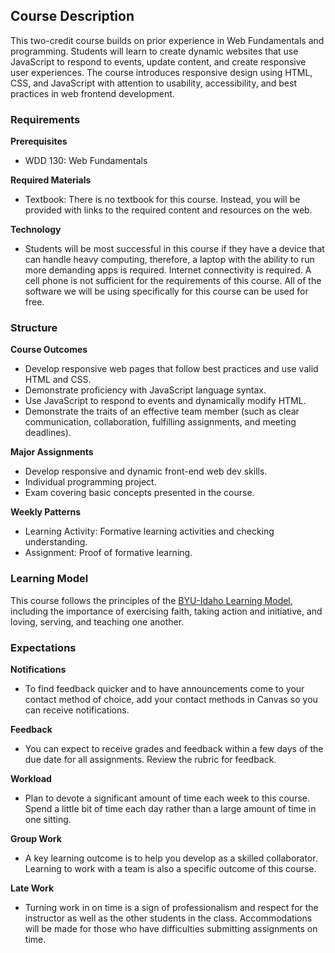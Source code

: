 ## Course Description

This two-credit course builds on prior experience in Web Fundamentals and programming. Students will learn to create dynamic websites that use JavaScript to respond to events, update content, and create responsive user experiences. The course introduces responsive design using HTML, CSS, and JavaScript with attention to usability, accessibility, and best practices in web frontend development.

### Requirements

**Prerequisites**
- WDD 130: Web Fundamentals

**Required Materials**
- Textbook: There is no textbook for this course. Instead, you will be provided with links to the required content and resources on the web.

**Technology**
- Students will be most successful in this course if they have a device that can handle heavy computing, therefore, a laptop with the ability to run more demanding apps is required. Internet connectivity is required. A cell phone is not sufficient for the requirements of this course. All of the software we will be using specifically for this course can be used for free.

### Structure

**Course Outcomes**
- Develop responsive web pages that follow best practices and use valid HTML and CSS.
- Demonstrate proficiency with JavaScript language syntax.
- Use JavaScript to respond to events and dynamically modify HTML.
- Demonstrate the traits of an effective team member (such as clear communication, collaboration, fulfilling assignments, and meeting deadlines).

**Major Assignments**
- Develop responsive and dynamic front-end web dev skills.
- Individual programming project.
- Exam covering basic concepts presented in the course.

**Weekly Patterns**
- Learning Activity: Formative learning activities and checking understanding.
- Assignment: Proof of formative learning.

### Learning Model

This course follows the principles of the [BYU-Idaho Learning Model](https://www.byui.edu/learning-and-teaching-model), including the importance of exercising faith, taking action and initiative, and loving, serving, and teaching one another.

### Expectations

**Notifications**
- To find feedback quicker and to have announcements come to your contact method of choice, add your contact methods in Canvas so you can receive notifications.

**Feedback**
- You can expect to receive grades and feedback within a few days of the due date for all assignments. Review the rubric for feedback.

**Workload**
- Plan to devote a significant amount of time each week to this course. Spend a little bit of time each day rather than a large amount of time in one sitting.

**Group Work**
- A key learning outcome is to help you develop as a skilled collaborator. Learning to work with a team is also a specific outcome of this course.

**Late Work**
- Turning work in on time is a sign of professionalism and respect for the instructor as well as the other students in the class. Accommodations will be made for those who have difficulties submitting assignments on time.

